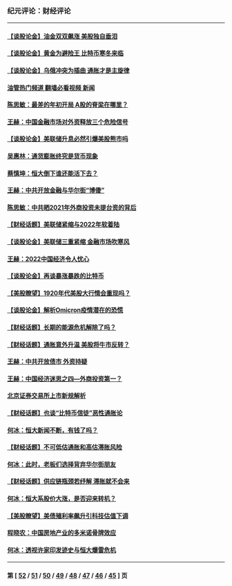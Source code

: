 ### 纪元评论：财经评论
---
#### [【谈股论金】油金双双飙涨 美股独自垂泪](../../pages/nsc1026/n13631742.md?03120330) 
#### [【谈股论金】黄金为避险王 比特币寒冬来临](../../pages/nsc1026/n13600406.md?03120330) 
#### [【谈股论金】乌俄冲突为插曲 通胀才是主旋律](../../pages/nsc1026/n13576797.md?03120330) 
#### [油管热门频道 翻墙必看视频 新闻](ok?03120330)
#### [陈思敏：最差的年初开局 A股的脊梁在哪里？](../../pages/nsc1026/n13558359.md?03120330) 
#### [王赫：中国金融市场对外资释放三个危险信号](../../pages/nsc1026/n13546389.md?03120330) 
#### [【谈股论金】美联储升息必然引爆美股熊市吗](../../pages/nsc1026/n13519194.md?03120330) 
#### [吴惠林：通货膨胀终究是货币现象](../../pages/nsc1026/n13512979.md?03120330) 
#### [蔡慎坤：恒大倒下谁还能活下去？](../../pages/nsc1026/n13501831.md?03120330) 
#### [王赫：中共开放金融与华尔街“博傻”](../../pages/nsc1026/n13501138.md?03120330) 
#### [陈思敏：中共晒2021年外商投资未提台资的背后](../../pages/nsc1026/n13501057.md?03120330) 
#### [【财经话题】美联储紧缩与2022年软着陆](../../pages/nsc1026/n13498354.md?03120330) 
#### [【谈股论金】美联储三重紧缩 金融市场吹寒风](../../pages/nsc1026/n13487202.md?03120330) 
#### [王赫：2022中国经济令人忧心](../../pages/nsc1026/n13480433.md?03120330) 
#### [【谈股论金】再谈暴涨暴跌的比特币](../../pages/nsc1026/n13428036.md?03120330) 
#### [【美股瞭望】1920年代美股大行情会重现吗？](../../pages/nsc1026/n13425425.md?03120330) 
#### [【谈股论金】解析Omicron疫情潜在的恐慌](../../pages/nsc1026/n13403704.md?03120330) 
#### [【财经话题】长期的能源危机解除了吗？](../../pages/nsc1026/n13378041.md?03120330) 
#### [【财经话题】通胀意外升温 美股将牛市反转？](../../pages/nsc1026/n13370659.md?03120330) 
#### [王赫：中共开放债市 外资持疑](../../pages/nsc1026/n13366203.md?03120330) 
#### [王赫：中国经济迷思之四—外商投资第一？](../../pages/nsc1026/n13354150.md?03120330) 
#### [北京证券交易所上市新规解析](../../pages/nsc1026/n13348292.md?03120330) 
#### [【财经话题】也谈“比特币信徒”恶性通胀论](../../pages/nsc1026/n13331972.md?03120330) 
#### [何冰：恒大新闻不断，有钱了吗？](../../pages/nsc1026/n13325002.md?03120330) 
#### [【财经话题】不可低估通胀和高估滞胀风险](../../pages/nsc1026/n13300505.md?03120330) 
#### [何冰：此时，老板们选择背弃华尔街朋友](../../pages/nsc1026/n13295291.md?03120330) 
#### [【财经话题】供应链瓶颈若纾解 滞胀就不会来](../../pages/nsc1026/n13286759.md?03120330) 
#### [何冰：恒大系股价大涨，是否迎来转机？](../../pages/nsc1026/n13276822.md?03120330) 
#### [【美股瞭望】美债殖利率飙升引科技估值下调](../../pages/nsc1026/n13267775.md?03120330) 
#### [程晓农：中国房地产业的多米诺骨牌效应](../../pages/nsc1026/n13259673.md?03120330) 
#### [何冰：透视许家印发迹史与恒大爆雷危机](../../pages/nsc1026/n13253937.md?03120330) 

---
#### 第 [ [52](./52.md?03120330) / [51](./51.md?03120330) / [50](./50.md?03120330) / [49](./49.md?03120330) / [48](./48.md?03120330) / [47](./47.md?03120330) / [46](./46.md?03120330) / [45](./45.md?03120330) ] 页
